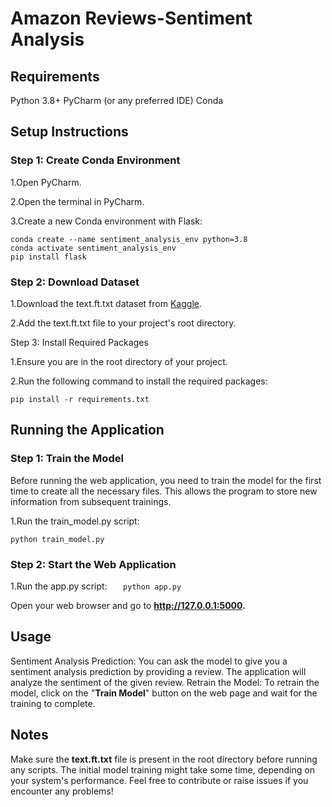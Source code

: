 # Amazon Reviews-Sentiment Analysis
 
## **Requirements**

Python 3.8+
PyCharm (or any preferred IDE)
Conda

## **Setup Instructions**

### Step 1: Create Conda Environment

1.Open PyCharm. 

2.Open the terminal in PyCharm.

3.Create a new Conda environment with Flask:

    conda create --name sentiment_analysis_env python=3.8
    conda activate sentiment_analysis_env
    pip install flask

### Step 2: Download Dataset

1.Download the text.ft.txt dataset from [Kaggle](https://www.kaggle.com/datasets/bittlingmayer/amazonreviews?resource=download
).

2.Add the text.ft.txt file to your project's root directory.

Step 3: Install Required Packages

1.Ensure you are in the root directory of your project.

2.Run the following command to install the required packages:

    pip install -r requirements.txt



## Running the Application


### Step 1: Train the Model

Before running the web application, you need to train the model for the first time to create all the necessary files. This allows the program to store new information from subsequent trainings.

1.Run the train_model.py script:

    python train_model.py

### Step 2: Start the Web Application

1.Run the app.py script:
`    python app.py
`

Open your web browser and go to **http://127.0.0.1:5000.**

## Usage

Sentiment Analysis Prediction: You can ask the model to give you a sentiment analysis prediction by providing a review. The application will analyze the sentiment of the given review.
Retrain the Model: To retrain the model, click on the "**Train Model**" button on the web page and wait for the training to complete.

## Notes

Make sure the **text.ft.txt** file is present in the root directory before running any scripts.
The initial model training might take some time, depending on your system's performance.
Feel free to contribute or raise issues if you encounter any problems!






